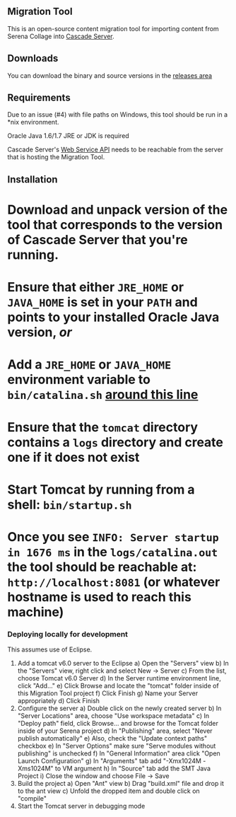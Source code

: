 ## Migration Tool

This is an open-source content migration tool for importing content from Serena Collage into [Cascade Server](http://www.hannonhill.com/products/).

## Downloads

You can download the binary and source versions in the [releases area](https://github.com/hannonhill/Migration-Tool/releases)

## Requirements

Due to an issue (#4) with file paths on Windows, this tool should be run in a *nix environment.

Oracle Java 1.6/1.7 JRE or JDK is required

Cascade Server's [Web Service API](http://www.hannonhill.com/kb/Web-Services/) needs to be reachable from the server that is hosting the Migration Tool.

## Installation

# Download and unpack version of the tool that corresponds to the version of Cascade Server that you're running.
# Ensure that either `JRE_HOME` or `JAVA_HOME` is set in your `PATH` and points to your installed Oracle Java version, _or_
# Add a `JRE_HOME` or `JAVA_HOME` environment variable to `bin/catalina.sh` [around this line](https://github.com/hannonhill/Migration-Tool/blob/9bc3d8b78fcf8b1377a5bac6d3eba4ccd8e53da6/tomcat/bin/catalina.sh#L81)
# Ensure that the `tomcat` directory contains a `logs` directory and create one if it does not exist
# Start Tomcat by running from a shell: `bin/startup.sh`
# Once you see `INFO: Server startup in 1676 ms` in the `logs/catalina.out` the tool should be reachable at: `http://localhost:8081` (or whatever hostname is used to reach this machine)


### Deploying locally for development

This assumes use of Eclipse.

1. Add a tomcat v6.0 server to the Eclipse
  a) Open the "Servers" view
  b) In the "Servers" view, right click and select New -> Server
  c) From the list, choose Tomcat v6.0 Server
  d) In the Server runtime environment line, click "Add..."
  e) Click Browse and locate the "tomcat" folder inside of this Migration Tool project
  f) Click Finish
  g) Name your Server appropriately
  d) Click Finish
2. Configure the server
  a) Double click on the newly created server
  b) In "Server Locations" area, choose "Use workspace metadata"
  c) In "Deploy path" field, click Browse... and browse for the Tomcat folder inside of your Serena project
  d) In "Publishing" area, select "Never publish automatically"
  e) Also, check the "Update context paths" checkbox
  e) In "Server Options" make sure "Serve modules without publishing" is unchecked
  f) In "General Information" area click "Open Launch Configuration"
  g) In "Arguments" tab add "-Xmx1024M -Xms1024M" to VM argument
  h) In "Source" tab add the SMT Java Project
  i) Close the window and choose File -> Save
3. Build the project
  a) Open "Ant" view
  b) Drag "build.xml" file and drop it to the ant view
  c) Unfold the dropped item and double click on "compile"
4. Start the Tomcat server in debugging mode
